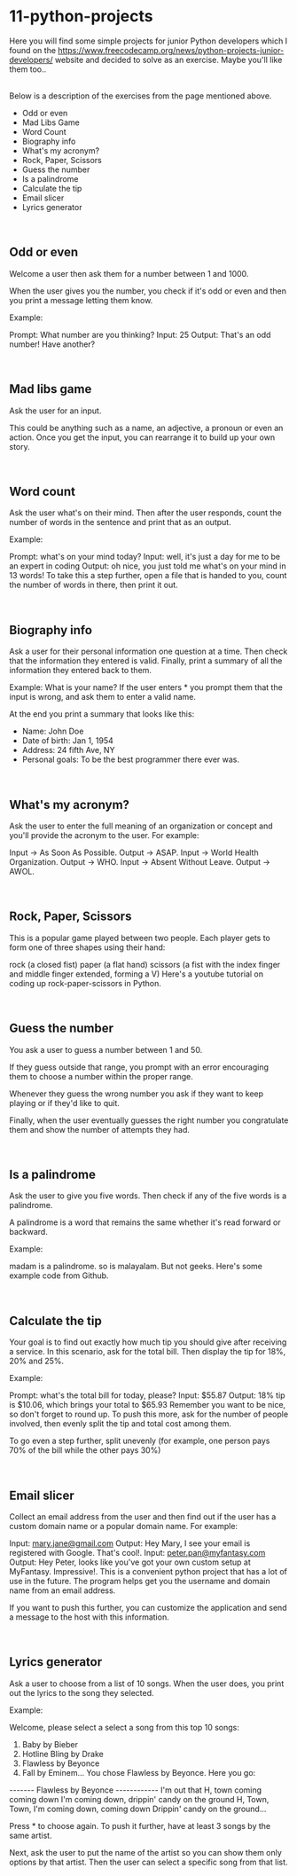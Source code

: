 # 11-python-projects
Here you will find some simple projects for junior Python developers which I found on the https://www.freecodecamp.org/news/python-projects-junior-developers/ website and decided to solve as an exercise. Maybe you'll like them too..  

<br>
Below is a description of the exercises from the page mentioned above.  

<br>

- Odd or even
- Mad Libs Game
- Word Count
- Biography info
- What's my acronym?
- Rock, Paper, Scissors
- Guess the number
- Is a palindrome
- Calculate the tip
- Email slicer
- Lyrics generator

<br>

## Odd or even
Welcome a user then ask them for a number between 1 and 1000.

When the user gives you the number, you check if it's odd or even and then you print a message letting them know.

Example:

Prompt: What number are you thinking?
Input: 25
Output: That's an odd number! Have another?  

<br>

## Mad libs game
Ask the user for an input.

This could be anything such as a name, an adjective, a pronoun or even an action. Once you get the input, you can rearrange it to build up your own story.

<br>

## Word count
Ask the user what's on their mind. Then after the user responds, count the number of words in the sentence and print that as an output.

Example:

Prompt: what's on your mind today?
Input: well, it's just a day for me to be an expert in coding
Output: oh nice, you just told me what's on your mind in 13 words!
To take this a step further, open a file that is handed to you, count the number of words in there, then print it out.

<br>

## Biography info
Ask a user for their personal information one question at a time. Then check that the information they entered is valid. Finally, print a summary of all the information they entered back to them.

Example: What is your name? If the user enters * you prompt them that the input is wrong, and ask them to enter a valid name.

At the end you print a summary that looks like this:

- Name: John Doe
- Date of birth: Jan 1, 1954
- Address: 24 fifth Ave, NY
- Personal goals: To be the best programmer there ever was.

<br>

## What's my acronym?
Ask the user to enter the full meaning of an organization or concept and you'll provide the acronym to the user. For example:

Input -> As Soon As Possible. Output -> ASAP.
Input -> World Health Organization. Output -> WHO.
Input -> Absent Without Leave. Output -> AWOL.

<br>

## Rock, Paper, Scissors
This is a popular game played between two people. Each player gets to form one of three shapes using their hand:

rock (a closed fist)
paper (a flat hand)
scissors (a fist with the index finger and middle finger extended, forming a V)
Here's a youtube tutorial on coding up rock-paper-scissors in Python.

<br>

## Guess the number
You ask a user to guess a number between 1 and 50.

If they guess outside that range, you prompt with an error encouraging them to choose a number within the proper range.

Whenever they guess the wrong number you ask if they want to keep playing or if they'd like to quit.

Finally, when the user eventually guesses the right number you congratulate them and show the number of attempts they had.

<br>

## Is a palindrome
Ask the user to give you five words. Then check if any of the five words is a palindrome.

A palindrome is a word that remains the same whether it's read forward or backward.

Example:

madam is a palindrome.
so is malayalam.
But not geeks.
Here's some example code from Github.

<br>

## Calculate the tip
Your goal is to find out exactly how much tip you should give after receiving a service. In this scenario, ask for the total bill. Then display the tip for 18%, 20% and 25%.

Example:

Prompt: what's the total bill for today, please?
Input: $55.87
Output: 18% tip is $10.06, which brings your total to $65.93
Remember you want to be nice, so don't forget to round up. To push this more, ask for the number of people involved, then evenly split the tip and total cost among them.

To go even a step further, split unevenly (for example, one person pays 70% of the bill while the other pays 30%)

<br>

## Email slicer
Collect an email address from the user and then find out if the user has a custom domain name or a popular domain name. For example:

Input: mary.jane@gmail.com
Output: Hey Mary, I see your email is registered with Google. That's cool!.
Input: peter.pan@myfantasy.com
Output: Hey Peter, looks like you've got your own custom setup at MyFantasy. Impressive!.
This is a convenient python project that has a lot of use in the future. The program helps get you the username and domain name from an email address.

If you want to push this further, you can customize the application and send a message to the host with this information.

<br>

## Lyrics generator
Ask a user to choose from a list of 10 songs. When the user does, you print out the lyrics to the song they selected.

Example:

Welcome, please select a select a song from this top 10 songs:

1. Baby by Bieber
2. Hotline Bling by Drake
3. Flawless by Beyonce
4. Fall by Eminem...
You chose Flawless by Beyonce. Here you go:

------- Flawless by Beyonce ------------
I'm out that H, town coming coming down
I'm coming down, drippin' candy on the ground
H, Town, Town, I'm coming down, coming down
Drippin' candy on the ground...

Press * to choose again.
To push it further, have at least 3 songs by the same artist.

Next, ask the user to put the name of the artist so you can show them only options by that artist. Then the user can select a specific song from that list.
